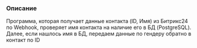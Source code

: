 
### Описание

Программа, которая получает данные контакта (ID, Имя) из Битрикс24 по Webhook, проверяет имя контакта на наличие его в БД (PostgreSQL).
Далее, если нашлось имя в БД, передаем данные по гендеру обратно в контакт по ID
